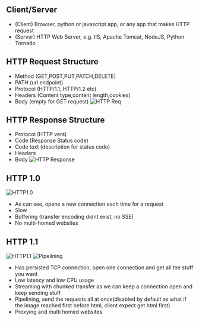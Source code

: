 ## Client/Server
- (Client) Browser, python or javascript app, or any app that
makes HTTP request
- (Server) HTTP Web Server, e.g. IIS, Apache Tomcat, NodeJS, Python Tornado

## HTTP Request Structure
- Method (GET,POST,PUT,PATCH,DELETE)
- PATH (uri endpoint)
- Protocol (HTTP/1.1, HTTP/1.2 etc)
- Headers (Content type,content length,cookies)
- Body (empty for GET request)
![HTTP Req](https://media.discordapp.net/attachments/776828668386213908/1095578463215296543/image.png?width=1694&height=915)

## HTTP Response Structure
- Protocol (HTTP vers)
- Code (Response Status code)
- Code text (description for status code)
- Headers 
- Body 
![HTTP Response](https://media.discordapp.net/attachments/776828668386213908/1095583106532130846/image.png?width=1694&height=924)

## HTTP 1.0
![HTTP1.0](https://media.discordapp.net/attachments/776828668386213908/1095588592648212500/image.png?width=1608&height=924)
- As can see, opens a new connection each time for a request
- Slow
- Buffering (transfer encoding didnt exist, no SSE)
- No multi-homed websites 

## HTTP 1.1
![HTTP1.1](https://media.discordapp.net/attachments/776828668386213908/1095588896194166855/image.png?width=1674&height=924)
![Pipelining](https://media.discordapp.net/attachments/776828668386213908/1095588923088048168/image.png?width=1629&height=924)
- Has persisted TCP connection, open one connection and get all the stuff you want
- Low latency and low CPU usage
- Streaming with chunked transfer as we can keep a connection open and keep sending stuff
- Pipelining, send the requests all at once(disabled by default as what if the image reached first before html, client expect get html first)
- Proxying and multi homed websites
